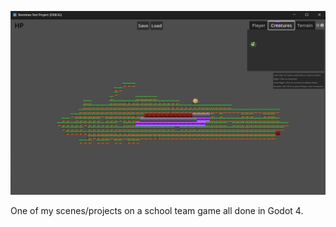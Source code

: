 ![Screenshot](https://github.com/daveuat/Godot4LevelEditor/blob/main/Screenshot%202025-08-14%20103040.png)

One of my scenes/projects on a school team game all done in Godot 4.
